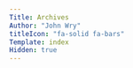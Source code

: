 ```yaml
---
Title: Archives
Author: "John Wry"
titleIcon: "fa-solid fa-bars"
Template: index
Hidden: true
---
```


